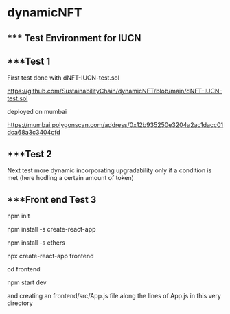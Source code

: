 # dynamicNFT
*** Test Environment for IUCN
----------------

***Test 1
----------------
First test done with dNFT-IUCN-test.sol

https://github.com/SustainabilityChain/dynamicNFT/blob/main/dNFT-IUCN-test.sol

deployed on mumbai

https://mumbai.polygonscan.com/address/0x12b935250e3204a2ac1dacc01dca68a3c3404cfd

***Test 2
----------------
Next test more dynamic incorporating upgradability only if a condition is met (here hodling a certain amount of token)

***Front end Test 3
----------------

npm init

npm install -s create-react-app

npm install -s ethers

npx create-react-app frontend

cd frontend

npm start dev


and creating an frontend/src/App.js file along the lines of App.js in this very directory


